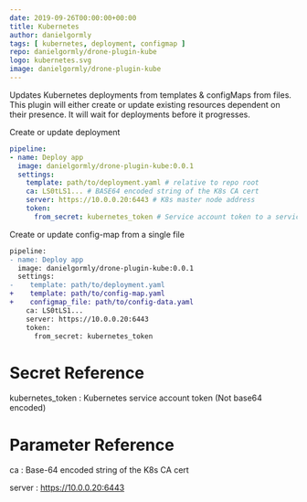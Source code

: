 ```yaml
---
date: 2019-09-26T00:00:00+00:00
title: Kubernetes
author: danielgormly
tags: [ kubernetes, deployment, configmap ]
repo: danielgormly/drone-plugin-kube
logo: kubernetes.svg
image: danielgormly/drone-plugin-kube
---
```


Updates Kubernetes deployments from templates & configMaps from files. This plugin will either create or update existing resources dependent on their presence. It will wait for deployments before it progresses.

Create or update deployment

```yaml
pipeline:
- name: Deploy app
  image: danielgormly/drone-plugin-kube:0.0.1
  settings:
    template: path/to/deployment.yaml # relative to repo root
    ca: LS0tLS1... # BASE64 encoded string of the K8s CA cert
    server: https://10.0.0.20:6443 # K8s master node address
    token:
      from_secret: kubernetes_token # Service account token to a service account that can manage deployments
```

Create or update config-map from a single file

```diff
pipeline:
- name: Deploy app
  image: danielgormly/drone-plugin-kube:0.0.1
  settings:
-    template: path/to/deployment.yaml
+    template: path/to/config-map.yaml
+    configmap_file: path/to/config-data.yaml
    ca: LS0tLS1...
    server: https://10.0.0.20:6443
    token:
      from_secret: kubernetes_token
```

# Secret Reference

kubernetes_token
: Kubernetes service account token (Not base64 encoded)

# Parameter Reference

ca
: Base-64 encoded string of the K8s CA cert

server
: https://10.0.0.20:6443
